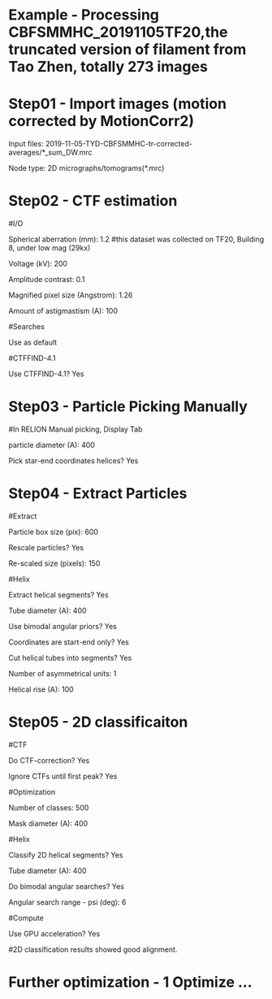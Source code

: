# Example - Processing CBFSMMHC_20191105TF20,the truncated version of filament from Tao Zhen, totally 273 images

# Step01 - Import images (motion corrected by MotionCorr2)

Input files: 2019-11-05-TYD-CBFSMMHC-tr-corrected-averages/*_sum_DW.mrc

Node type: 2D micrographs/tomograms(*.mrc)

# Step02 - CTF estimation

#I/O

Spherical aberration (mm): 1.2 #this dataset was collected on TF20, Building 8, under low mag (29kx)

Voltage (kV): 200

Amplitude contrast: 0.1

Magnified pixel size (Angstrom): 1.26

Amount of astigmastism (A): 100

#Searches

Use as default

#CTFFIND-4.1

Use CTFFIND-4.1? Yes

# Step03 - Particle Picking Manually

#In RELION Manual picking, Display Tab

particle diameter (A): 400

Pick star-end coordinates helices? Yes


# Step04 - Extract Particles

#Extract

Particle box size (pix): 600

Rescale particles? Yes

Re-scaled size (pixels): 150

#Helix

Extract helical segments? Yes

Tube diameter (A): 400

Use bimodal angular priors? Yes

Coordinates are start-end only? Yes

Cut helical tubes into segments? Yes

Number of asymmetrical units: 1

Helical rise (A): 100

# Step05 - 2D classificaiton

#CTF

Do CTF-correction? Yes

Ignore CTFs until first peak? Yes

#Optimization

Number of classes: 500

Mask diameter (A): 400

#Helix

Classify 2D helical segments? Yes

Tube diameter (A): 400

Do bimodal angular searches? Yes

Angular search range - psi (deg): 6

#Compute

Use GPU acceleration? Yes


#2D classification results showed good alignment.

# Further optimization - 1 Optimize ...


